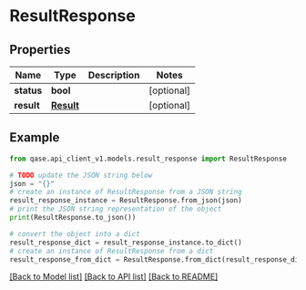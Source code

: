 # ResultResponse


## Properties

Name | Type | Description | Notes
------------ | ------------- | ------------- | -------------
**status** | **bool** |  | [optional] 
**result** | [**Result**](Result.md) |  | [optional] 

## Example

```python
from qase.api_client_v1.models.result_response import ResultResponse

# TODO update the JSON string below
json = "{}"
# create an instance of ResultResponse from a JSON string
result_response_instance = ResultResponse.from_json(json)
# print the JSON string representation of the object
print(ResultResponse.to_json())

# convert the object into a dict
result_response_dict = result_response_instance.to_dict()
# create an instance of ResultResponse from a dict
result_response_from_dict = ResultResponse.from_dict(result_response_dict)
```
[[Back to Model list]](../README.md#documentation-for-models) [[Back to API list]](../README.md#documentation-for-api-endpoints) [[Back to README]](../README.md)


